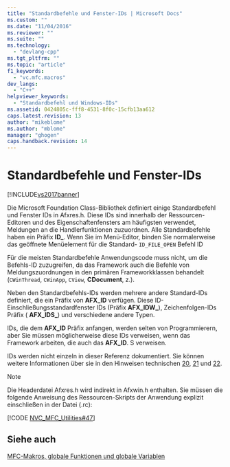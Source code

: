 ```yaml
---
title: "Standardbefehle und Fenster-IDs | Microsoft Docs"
ms.custom: ""
ms.date: "11/04/2016"
ms.reviewer: ""
ms.suite: ""
ms.technology: 
  - "devlang-cpp"
ms.tgt_pltfrm: ""
ms.topic: "article"
f1_keywords: 
  - "vc.mfc.macros"
dev_langs: 
  - "C++"
helpviewer_keywords: 
  - "Standardbefehl und Windows-IDs"
ms.assetid: 0424805c-fff8-4531-8f0c-15cfb13aa612
caps.latest.revision: 13
author: "mikeblome"
ms.author: "mblome"
manager: "ghogen"
caps.handback.revision: 14
---
```

# Standardbefehle und Fenster-IDs
[!INCLUDE[vs2017banner](../../assembler/inline/includes/vs2017banner.md)]

Die Microsoft Foundation Class\-Bibliothek definiert einige Standardbefehl und Fenster IDs in Afxres.h.  Diese IDs sind innerhalb der Ressourcen\-Editoren und des Eigenschaftenfensters am häufigsten verwendet, Meldungen an die Handlerfunktionen zuzuordnen.  Alle Standardbefehle haben ein Präfix **ID\_**.  Wenn Sie im Menü\-Editor, binden Sie normalerweise das geöffnete Menüelement für die Standard\- `ID_FILE_OPEN` Befehl ID  
  
 Für die meisten Standardbefehle Anwendungscode muss nicht, um die Befehls\-ID zuzugreifen, da das Framework auch die Befehle von Meldungszuordnungen in den primären Frameworkklassen behandelt \(`CWinThread`, `CWinApp`, `CView`, **CDocument**, z.\).  
  
 Neben den Standardbefehls\-IDs werden mehrere andere Standard\-IDs definiert, die ein Präfix von **AFX\_ID** verfügen.  Diese ID\-Einschließungsstandardfenster IDs \(Präfix **AFX\_IDW\_**\), Zeichenfolgen\-IDs Präfix \( **AFX\_IDS\_**\) und verschiedene andere Typen.  
  
 IDs, die dem **AFX\_ID** Präfix anfangen, werden selten von Programmierern, aber Sie müssen möglicherweise diese IDs verweisen, wenn das Framework arbeiten, die auch das **AFX\_ID**. S verweisen.  
  
 IDs werden nicht einzeln in dieser Referenz dokumentiert.  Sie können weitere Informationen über sie in den Hinweisen technischen [20](../../mfc/tn020-id-naming-and-numbering-conventions.md), [21](../../mfc/tn021-command-and-message-routing.md) und [22](../../mfc/tn022-standard-commands-implementation.md).  
  
> [!NOTE]
>  Die Headerdatei Afxres.h wird indirekt in Afxwin.h enthalten.  Sie müssen die folgende Anweisung des Ressourcen\-Skripts der Anwendung explizit einschließen in der Datei \(.rc\):  
  
 [!CODE [NVC_MFC_Utilities#47](../CodeSnippet/VS_Snippets_Cpp/NVC_MFC_Utilities#47)]  
  
## Siehe auch  
 [MFC\-Makros, globale Funktionen und globale Variablen](../../mfc/reference/mfc-macros-and-globals.md)